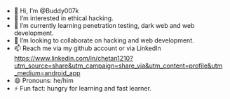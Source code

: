 - 👋 Hi, I’m @Buddy007k
- 👀 I’m interested in ethical hacking.
- 🌱 I’m currently learning penetration testing, dark web and web development.
- 💞️ I’m looking to collaborate on hacking and web development.
- 📫 Reach me via my github account or via LinkedIn https://www.linkedin.com/in/chetan1210?utm_source=share&utm_campaign=share_via&utm_content=profile&utm_medium=android_app
- 😄 Pronouns: he/him
- ⚡ Fun fact: hungry for learning and fast learner.

<!---
Buddy007k/Buddy007k is a ✨ special ✨ repository because its `README.md` (this file) appears on your GitHub profile.
You can click the Preview link to take a look at your changes.
--->
